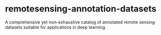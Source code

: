 # remotesensing-annotation-datasets
A comprehensive yet non-exhaustive catalog of annotated remote sensing datasets suitable for applications in deep learning.
